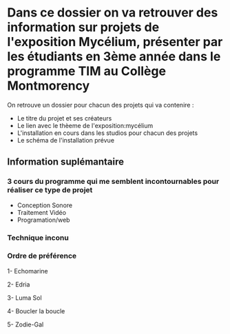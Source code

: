 # Dans ce dossier on va retrouver des information sur projets de l'exposition Mycélium, présenter par les étudiants en 3ème année dans le programme TIM au Collège Montmorency

 On retrouve un dossier pour chacun des projets qui va contenire :
 - Le titre du projet et ses créateurs
 - Le lien avec le thèeme de l'exposition:mycélium
 - L'installation en cours dans les studios pour chacun des projets 
 - Le schéma de l'installation prévue
 
 
## Information suplémantaire 

### 3 cours du programme qui me semblent incontournables pour réaliser ce type de projet
- Conception Sonore 
- Traitement Vidéo 
- Programation/web
### Technique inconu

### Ordre de préférence 
1- Echomarine

2- Edria

3- Luma Sol

4- Boucler la boucle

5- Zodie-Gal

